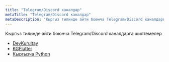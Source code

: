```yaml
---
title: "Telegram/Discord каналдар"
metaTitle: "Telegram/Discord каналдар"
metaDescription: "Кыргыз тилинде айти боюнча Telegram/Discord каналдарга шилтемелер"
---
```


Кыргыз тилинде айти боюнча Telegram/Discord каналдарга шилтемелер

- [DevKurultay](https://t.me/DevKurultay)
- [KGFlutter](https://t.me/KGFlutter)
- [Кыргызча Python](https://t.me/devkurultay_python)
